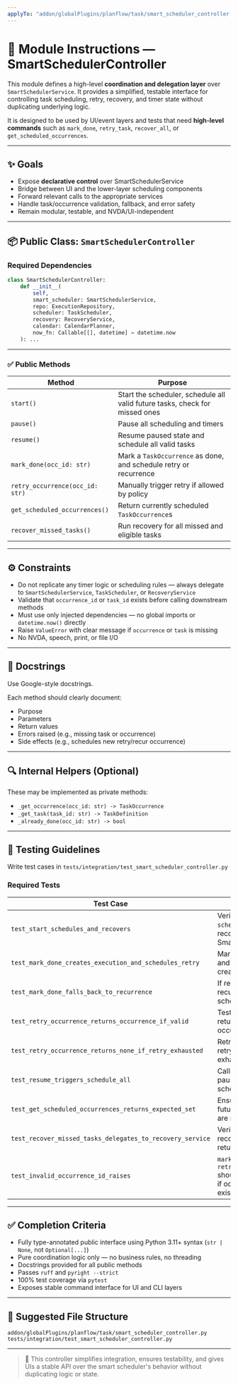 ```yaml
---
applyTo: "addon/globalPlugins/planflow/task/smart_scheduler_controller.py"
---
```


# 🧭 Module Instructions — SmartSchedulerController

This module defines a high-level **coordination and delegation layer** over `SmartSchedulerService`. It provides a simplified, testable interface for controlling task scheduling, retry, recovery, and timer state without duplicating underlying logic.

It is designed to be used by UI/event layers and tests that need **high-level commands** such as `mark_done`, `retry_task`, `recover_all`, or `get_scheduled_occurrences`.

---

## ✨ Goals

- Expose **declarative control** over SmartSchedulerService
- Bridge between UI and the lower-layer scheduling components
- Forward relevant calls to the appropriate services
- Handle task/occurrence validation, fallback, and error safety
- Remain modular, testable, and NVDA/UI-independent

---

## 📦 Public Class: `SmartSchedulerController`

### Required Dependencies

```python
class SmartSchedulerController:
    def __init__(
        self,
        smart_scheduler: SmartSchedulerService,
        repo: ExecutionRepository,
        scheduler: TaskScheduler,
        recovery: RecoveryService,
        calendar: CalendarPlanner,
        now_fn: Callable[[], datetime] = datetime.now
    ): ...
````

---

### ✅ Public Methods

| Method                          | Purpose                                                                     |
| ------------------------------- | --------------------------------------------------------------------------- |
| `start()`                       | Start the scheduler, schedule all valid future tasks, check for missed ones |
| `pause()`                       | Pause all scheduling and timers                                             |
| `resume()`                      | Resume paused state and schedule all valid tasks                            |
| `mark_done(occ_id: str)`        | Mark a `TaskOccurrence` as done, and schedule retry or recurrence           |
| `retry_occurrence(occ_id: str)` | Manually trigger retry if allowed by policy                                 |
| `get_scheduled_occurrences()`   | Return currently scheduled `TaskOccurrence`s                                |
| `recover_missed_tasks()`        | Run recovery for all missed and eligible tasks                              |

---

## ⚙️ Constraints

* Do not replicate any timer logic or scheduling rules — always delegate to `SmartSchedulerService`, `TaskScheduler`, or `RecoveryService`
* Validate that `occurrence_id` or `task_id` exists before calling downstream methods
* Must use only injected dependencies — no global imports or `datetime.now()` directly
* Raise `ValueError` with clear message if `occurrence` or `task` is missing
* No NVDA, speech, print, or file I/O

---

## 📝 Docstrings

Use Google-style docstrings.

Each method should clearly document:

* Purpose
* Parameters
* Return values
* Errors raised (e.g., missing task or occurrence)
* Side effects (e.g., schedules new retry/recur occurrence)

---

## 🔍 Internal Helpers (Optional)

These may be implemented as private methods:

* `_get_occurrence(occ_id: str) -> TaskOccurrence`
* `_get_task(task_id: str) -> TaskDefinition`
* `_already_done(occ_id: str) -> bool`

---

## 🧪 Testing Guidelines

Write test cases in `tests/integration/test_smart_scheduler_controller.py`

### Required Tests

| Test Case                                                 | Description                                                                              |
| --------------------------------------------------------- | ---------------------------------------------------------------------------------------- |
| `test_start_schedules_and_recovers`                       | Verifies `start()` calls `schedule_all()` and recovery on SmartSchedulerService          |
| `test_mark_done_creates_execution_and_schedules_retry`    | Marks a task as done, and verifies that retry is created and scheduled                   |
| `test_mark_done_falls_back_to_recurrence`                 | If retry is exhausted, recurrence is scheduled                                           |
| `test_retry_occurrence_returns_occurrence_if_valid`       | Tests retry logic returns new occurrence if allowed                                      |
| `test_retry_occurrence_returns_none_if_retry_exhausted`   | Retry returns None if retry policy is exhausted                                          |
| `test_resume_triggers_schedule_all`                       | Calling `resume()` after pause triggers scheduling again                                 |
| `test_get_scheduled_occurrences_returns_expected_set`     | Ensures the correct future scheduled tasks are returned                                  |
| `test_recover_missed_tasks_delegates_to_recovery_service` | Verifies missed task recovery triggers and returns new tasks                             |
| `test_invalid_occurrence_id_raises`                       | `mark_done` and `retry_occurrence` should raise `ValueError` if occurrence doesn't exist |

---

## ✅ Completion Criteria

* Fully type-annotated public interface using Python 3.11+ syntax (`str | None`, not `Optional[...]`)
* Pure coordination logic only — no business rules, no threading
* Docstrings provided for all public methods
* Passes `ruff` and `pyright --strict`
* 100% test coverage via `pytest`
* Exposes stable command interface for UI and CLI layers

---

## 📁 Suggested File Structure

```plaintext
addon/globalPlugins/planflow/task/smart_scheduler_controller.py
tests/integration/test_smart_scheduler_controller.py
```

---

> 🔄 This controller simplifies integration, ensures testability, and gives UIs a stable API over the smart scheduler's behavior without duplicating logic or state.
